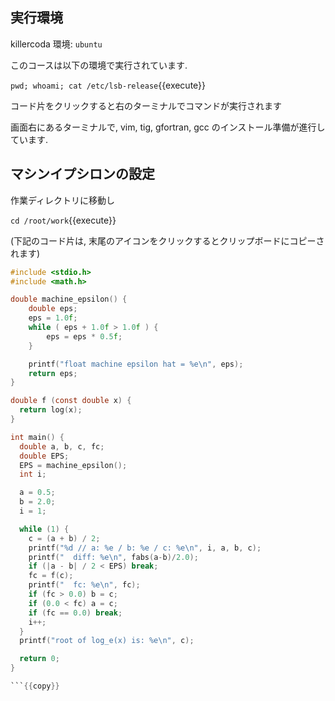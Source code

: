 ## 実行環境

killercoda 環境: `ubuntu`

このコースは以下の環境で実行されています.

`pwd; whoami; cat /etc/lsb-release`{{execute}}

コード片をクリックすると右のターミナルでコマンドが実行されます

画面右にあるターミナルで, vim, tig, gfortran, gcc のインストール準備が進行しています.


## マシンイプシロンの設定

作業ディレクトリに移動し

`cd /root/work`{{execute}}

(下記のコード片は, 末尾のアイコンをクリックするとクリップボードにコピーされます)


```c
#include <stdio.h>
#include <math.h>

double machine_epsilon() {
	double eps;
	eps = 1.0f;
	while ( eps + 1.0f > 1.0f ) {
		eps = eps * 0.5f;
	}

	printf("float machine epsilon hat = %e\n", eps);
    return eps;
}

double f (const double x) {
  return log(x);
}

int main() {
  double a, b, c, fc;
  double EPS;
  EPS = machine_epsilon();
  int i;

  a = 0.5;
  b = 2.0;
  i = 1;

  while (1) {
    c = (a + b) / 2;
    printf("%d // a: %e / b: %e / c: %e\n", i, a, b, c);
    printf("  diff: %e\n", fabs(a-b)/2.0);
    if (|a - b| / 2 < EPS) break;
    fc = f(c);
    printf("  fc: %e\n", fc);
    if (fc > 0.0) b = c;
    if (0.0 < fc) a = c;
    if (fc == 0.0) break;
    i++;
  }
  printf("root of log_e(x) is: %e\n", c);

  return 0;
}

```{{copy}}

